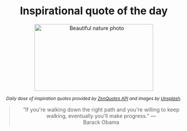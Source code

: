 
<div align="center">

# Inspirational quote of the day

<img src="./data/photo.jpeg" alt="Beautiful nature photo" width="320" height="180">

<sub><i>Daily dose of inspiration quotes provided by [ZenQuotes API](https://zenquotes.io/) and images by [Unsplash](https://unsplash.com/).</i></sub>


<blockquote>&ldquo;If you're walking down the right path and you're willing to keep walking, eventually you'll make progress.&rdquo; &mdash; <footer>Barack Obama</footer></blockquote>

</div>
